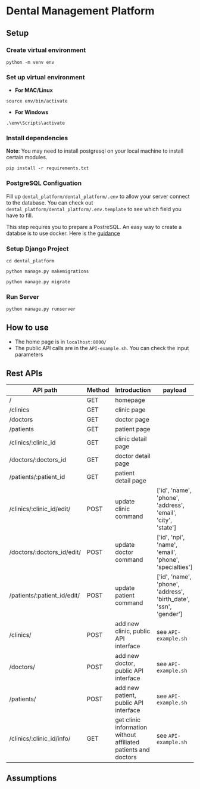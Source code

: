 # Dental Management Platform

## Setup

### Create virtual environment
```
python -m venv env
```
### Set up virtual environment
- **For MAC/Linux**
```
source env/bin/activate
```
- **For Windows**
```
.\env\Scripts\activate
```
### Install dependencies
**Note**: You may need to install postgresql on your local machine to install certain modules.
```
pip install -r requirements.txt
```
### PostgreSQL Configuation
Fill up `dental_platform/dental_platform/.env` to allow your server connect to the database. You can check out `dental_platform/dental_platform/.env.template` to see which field you have to fill.

This step requires you to prepare a PostreSQL. An easy way to create a databse is to use docker.
Here is the [guidance](./postgres.md)

### Setup Django Project
```
cd dental_platform
```
```
python manage.py makemigrations
```
```
python manage.py migrate
```
### Run Server
```
python manage.py runserver
```
## How to use
- The home page is in `localhost:8000/`
- The public API calls are in the `API-example.sh`. You can check the input parameters

## Rest APIs
| API path | Method | Introduction | payload | output |
| -------- | ------ | ------------ | ----- | ------ |
| / | GET | homepage | | html page |
| /clinics | GET | clinic page  | | html page |
| /doctors | GET | doctor page  | | html page |
| /patients | GET | patient page  | | html page |
| /clinics/:clinic_id | GET | clinic detail page  | | html page |
| /doctors/:doctors_id | GET | doctor detail page  | | html page |
| /patients/:patient_id | GET | patient detail page  | | html page |
| /clinics/:clinic_id/edit/ | POST | update clinic command  | ['id', 'name', 'phone', 'address', 'email', 'city', 'state'] | redirect |
| /doctors/:doctors_id/edit/ | POST | update doctor command  | ['id', 'npi', 'name', 'email', 'phone', 'specialties'] | redirect |
| /patients/:patient_id/edit/ | POST | update patient command  | ['id', 'name', 'phone', 'address', 'birth_date', 'ssn', 'gender'] | redirect |
| /clinics/ | POST | add new clinic, public API interface  | see `API-example.sh` | { sucess: true/false} |
| /doctors/ | POST | add new doctor, public API interface  | see `API-example.sh` | { sucess: true/false} |
| /patients/ | POST | add new patient, public API interface  | see `API-example.sh` | { sucess: true/false} |
| /clinics/:clinic_id/info/ | GET | get clinic information without affiliated patients and doctors | see `API-example.sh` | see `API-example.sh` |


## Assumptions